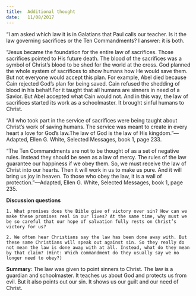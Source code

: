 ```yaml
---
title:  Additional thought
date:   11/08/2017
---
```


“I am asked which law it is in Galatians that Paul calls our teacher. Is it the law governing sacrifices or the Ten Commandments? I answer: it is both.

“Jesus became the foundation for the entire law of sacrifices. Those sacrifices pointed to His future death. The blood of the sacrifices was a symbol of Christ’s blood to be shed for the world at the cross. God planned the whole system of sacrifices to show humans how He would save them. But not everyone would accept this plan. For example, Abel died because Cain rejected God’s plan for being saved. Cain refused the shedding of blood in his behalf.For it taught that all humans are sinners in need of a Savior. But Abel accepted what Cain would not. And in this way, the law of sacrifices started its work as a schoolmaster. It brought sinful humans to Christ.

“All who took part in the service of sacrifices were being taught about Christ’s work of saving humans. The service was meant to create in every heart a love for God’s law.The law of God is the law of His kingdom.”—Adapted, Ellen G. White, Selected Messages, book 1, page 233.

“The Ten Commandments are not to be thought of as a set of negative rules. Instead they should be seen as a law of mercy. The rules of the law guarantee our happiness if we obey them. So, we must receive the law of Christ into our hearts. Then it will work in us to make us pure. And it will bring us joy in heaven. To those who obey the law, it is a wall of protection.”—Adapted, Ellen G. White, Selected Messages, book 1, page 235.

**Discussion questions**

`1. What promises does the Bible give of victory over sin? How can we make these promises real in our lives? At the same time, why must we be so careful that our hope of salvation fully rests on Christ’s victory for us?`

`2. We often hear Christians say the law has been done away with. But these same Christians will speak out against sin. So they really do not mean the law is done away with at all. Instead, what do they mean by that claim? (Hint: Which commandment do they usually say we no longer need to obey?)`

**Summary**: The law was given to point sinners to Christ. The law is a guardian and schoolmaster. It teaches us about God and protects us from evil. But it also points out our sin. It shows us our guilt and our need of Christ.
